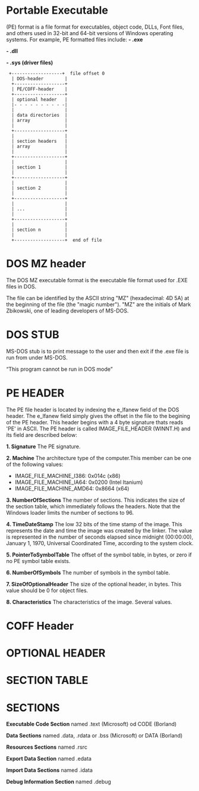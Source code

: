 # Portable Executable 
(PE) format is a file format for executables, object code, DLLs, Font files, and others used in 32-bit and 64-bit versions of Windows operating systems. For example, PE formatted files include:
**- .exe**

**- .dll**

**- .sys (driver files)**
     
     +-------------------+  file offset 0
      | DOS-header        |
      +-------------------+
      | PE/COFF-header    |
      +-------------------+
      | optional header   |
      |- - - - - - - - - -|
      |                   |
      | data directories  |
      | array             |
      |                   |
      +-------------------+
      |                   |
      | section headers   |
      | array             |
      |                   |
      +-------------------+
      |                   |
      | section 1         |
      |                   |
      +-------------------+
      |                   |
      | section 2         |
      |                   |
      +-------------------+
      |                   |
      | ...               |
      |                   |
      +-------------------+
      |                   |
      | section n         |
      |                   |
      +-------------------+  end of file

# DOS MZ header
The DOS MZ executable format is the executable file format used for .EXE files in DOS.

The file can be identified by the ASCII string "MZ" (hexadecimal: 4D 5A) at the beginning of the file (the "magic number"). 
"MZ" are the initials of Mark Zbikowski, one of leading developers of MS-DOS.

# DOS STUB
MS-DOS stub is to print message to the user and then exit if the .exe file is run from under MS-DOS.

“This program cannot be run in DOS mode”

# PE HEADER
The PE file header is located by indexing the e_lfanew field of the DOS header. The e_lfanew field simply gives the offset in the file to the begining of the PE header. This header begins with a 4 byte signature thats reads 'PE' in ASCII. The PE header is called IMAGE_FILE_HEADER (WINNT.H) and its field are described below:

**1. Signature** The PE signature.

**2. Machine** The architecture type of the computer.This member can be one of the following values:
- IMAGE_FILE_MACHINE_I386: 0x014c (x86)
- IMAGE_FILE_MACHINE_IA64: 0x0200 (Intel Itanium)
- IMAGE_FILE_MACHINE_AMD64: 0x8664 (x64)

**3. NumberOfSections** The number of sections. This indicates the size of the section table, which immediately follows the headers. Note that the Windows loader limits the number of sections to 96.

**4. TimeDateStamp** The low 32 bits of the time stamp of the image. This represents the date and time the image was created by the linker. The value is represented in the number of seconds elapsed since midnight (00:00:00), January 1, 1970, Universal Coordinated Time, according to the system clock.

**5. PointerToSymbolTable** The offset of the symbol table, in bytes, or zero if no PE symbol table exists.

**6. NumberOfSymbols** The number of symbols in the symbol table.

**7. SizeOfOptionalHeader** The size of the optional header, in bytes. This value should be 0 for object files.

**8. Characteristics** The characteristics of the image. Several values.

# COFF Header

# OPTIONAL HEADER

# SECTION TABLE

# SECTIONS

**Executable Code Section** named .text (Microsoft) od CODE (Borland)

**Data Sections** named .data, .rdata or .bss (Microsoft) or DATA (Borland)

**Resources Sections** named .rsrc

**Export Data Section** named .edata

**Import Data Sections** named .idata

**Debug Information Section** named .debug
